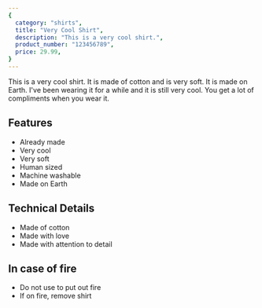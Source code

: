 ```yaml
---
{
  category: "shirts",
  title: "Very Cool Shirt",
  description: "This is a very cool shirt.",
  product_number: "123456789",
  price: 29.99,
}
---
```


This is a very cool shirt. It is made of cotton and is very soft. It is made on Earth. I've been wearing it for a while and it is still very cool. You get a lot of compliments when you wear it.

## Features

* Already made
* Very cool
* Very soft
* Human sized
* Machine washable
* Made on Earth

## Technical Details

* Made of cotton
* Made with love
* Made with attention to detail

## In case of fire

* Do not use to put out fire
* If on fire, remove shirt





